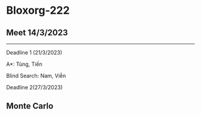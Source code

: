 # Bloxorg-222
## Meet 14/3/2023
---------------------------------
Deadline 1 (21/3/2023)

A*: Tùng, Tiến

Blind Search: Nam, Viễn

Deadline 2(27/3/2023)

Monte Carlo
--------------------------------
